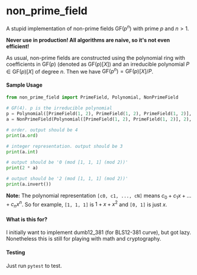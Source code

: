 # non_prime_field
A stupid implementation of non-prime fields $\mathrm{GF}(p^n)$ with prime $p$ and $n>1$.

**Never use in production! All algorithms are naive, so it's not even efficient!**

As usual, non-prime fields are constructed using the polynomial ring with coefficients in $\mathrm{GF}(p)$ (denoted as $\mathrm{GF}(p)[X]$) and an irreducible polynomial $P \in \mathrm{GF}(p)[X]$ of degree $n$. Then we have $\mathrm{GF}(p^n) = \mathrm{GF}(p)[X]/P$.

#### Sample Usage
````python
from non_prime_field import PrimeField, Polynomial, NonPrimeField

# GF(4). p is the irreducible polynomial
p = Polynomial([PrimeField(1, 2), PrimeField(1, 2), PrimeField(1, 2)], 2)
a = NonPrimeField(Polynomial([PrimeField(1, 2), PrimeField(1, 2)], 2), p)

# order. output should be 4
print(a.ord)

# integer representation. output should be 3
print(a.int)

# output should be '0 (mod [1, 1, 1] (mod 2))'
print(2 * a)

# output should be '2 (mod [1, 1, 1] (mod 2))'
print(a.invert())
````

**Note:** The polynomial representation `[c0, c1, ..., cN]` means $c_0 + c_1 x + \ldots + c_n x^n$. So for example, `[1, 1, 1]` is $1 + x + x^2$ and `[0, 1]` is just $x$.

#### What is this for?
I initially want to implement dumb12_381 (for BLS12-381 curve), but got lazy. Nonetheless this is still for playing with math and cryptography.

#### Testing
Just run `pytest` to test.
